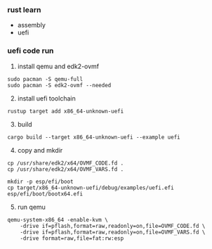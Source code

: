 ### rust learn
+ assembly
+ uefi

### uefi code run
1. install qemu and edk2-ovmf
```shell
sudo pacman -S qemu-full
sudo pacman -S edk2-ovmf --needed
```
2. install uefi toolchain
```shell
rustup target add x86_64-unknown-uefi
```
3. build
```shell
cargo build --target x86_64-unknown-uefi --example uefi
```
4. copy and mkdir
```shell
cp /usr/share/edk2/x64/OVMF_CODE.fd .
cp /usr/share/edk2/x64/OVMF_VARS.fd .

mkdir -p esp/efi/boot
cp target/x86_64-unknown-uefi/debug/examples/uefi.efi esp/efi/boot/bootx64.efi
```
5. run qemu
```shell
qemu-system-x86_64 -enable-kvm \                                              
    -drive if=pflash,format=raw,readonly=on,file=OVMF_CODE.fd \
    -drive if=pflash,format=raw,readonly=on,file=OVMF_VARS.fd \
    -drive format=raw,file=fat:rw:esp
```